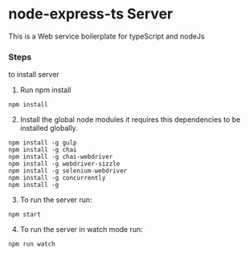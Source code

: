 # node-express-ts Server

This is a Web service boilerplate for typeScript and nodeJs

### Steps

to install server 
1. Run npm install
```
npm install
```
2. Install the global node modules
it requires this dependencies to be installed globally.
```
npm install -g gulp
npm install -g chai
npm install -g chai-webdriver
npm install -g webdriver-sizzle
npm install -g selenium-webdriver
npm install -g concurrently
npm install -g 
```
3. To run the server run:
```
npm start
```
4. To run the server in watch mode run:
```
npm run watch
```
